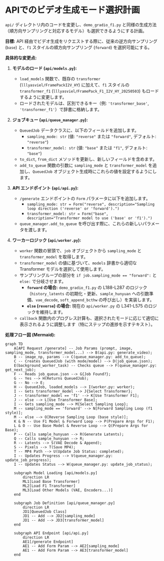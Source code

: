 # APIでのビデオ生成モード選択計画

`api/` ディレクトリ内のコードを変更し、`demo_gradio_f1.py` と同様の生成方法（順方向サンプリングと対応するモデル）も選択できるようにする計画。

**目標:** API 経由でビデオ生成をリクエストする際に、従来の逆方向サンプリング (`base`) と、`f1` スタイルの順方向サンプリング (`forward`) を選択可能にする。

**具体的な変更点:**

1. **モデルのロード (`api/models.py`):**
    * `load_models` 関数で、既存の `transformer` (`lllyasviel/FramePackI2V_HY`) に加えて、`f1` スタイルの `transformer_f1` (`lllyasviel/FramePack_F1_I2V_HY_20250503`) もロードするように変更します。
    * ロードされたモデルは、区別できるキー（例: `'transformer_base'`, `'transformer_f1'`）で辞書に格納します。

2. **ジョブキュー (`api/queue_manager.py`):**
    * `QueuedJob` データクラスに、以下のフィールドを追加します。
        * `sampling_mode: str` (値: `"reverse"` または `"forward"`, デフォルト: `"reverse"`)
        * `transformer_model: str` (値: `"base"` または `"f1"`, デフォルト: `"base"`)
    * `to_dict`, `from_dict` メソッドを更新し、新しいフィールドを含めます。
    * `add_to_queue` 関数の引数に `sampling_mode` と `transformer_model` を追加し、`QueuedJob` オブジェクト生成時にこれらの値を設定するようにします。

3. **API エンドポイント (`api/api.py`):**
    * `/generate` エンドポイントの `Form` パラメータに以下を追加します。
        * `sampling_mode: str = Form("reverse", description="Sampling loop direction ('reverse' or 'forward').")`
        * `transformer_model: str = Form("base", description="Transformer model to use ('base' or 'f1').")`
    * `queue_manager.add_to_queue` を呼び出す際に、これらの新しいパラメータを渡します。

4. **ワーカーロジック (`api/worker.py`):**
    * `worker` 関数の冒頭で、`job` オブジェクトから `sampling_mode` と `transformer_model` を取得します。
    * `transformer_model` の値に基づいて、`models` 辞書から適切な Transformer モデルを選択して使用します。
    * サンプリングループの部分を `if job.sampling_mode == "forward":` と `else:` で分岐させます。
        * **`forward` の場合:** `demo_gradio_f1.py` の L188-L287 のロジック（`history_latents` の初期化・更新、`sample_hunyuan` への引数準備、`vae_decode`, `soft_append_bcthw` の呼び出し）を実装します。
        * **`else` (`reverse`) の場合:** 現在の `api/worker.py` の L341-L575 のロジックを維持します。
    * `callback` 関数内のプログレス計算も、選択されたモードに応じて適切に表示されるように調整します（特にステップの進捗を示すテキスト）。

**処理フロー図 (Mermaid):**

```mermaid
graph TD
    A[API Request /generate] -- Job Params (prompt, image, sampling_mode, transformer_model...) --> B(api.py: generate_video);
    B -- image_np, params --> C(queue_manager.py: add_to_queue);
    C -- Creates QueuedJob (with mode/model) --> D(job_queue.json);
    E(background_worker_task) -- Checks queue --> F(queue_manager.py: get_next_job);
    F -- Reads job_queue.json --> G{Job Found?};
    G -- Yes --> H(Returns QueuedJob);
    G -- No --> E;
    H -- QueuedJob, loaded_models --> I(worker.py: worker);
    I -- Gets transformer_model --> J{Select Transformer};
    J -- transformer_model == 'f1' --> K[Use Transformer F1];
    J -- else --> L[Use Transformer Base];
    I -- Gets sampling_mode --> M{Select Sampling Loop};
    M -- sampling_mode == 'forward' --> N[Forward Sampling Loop (f1 style)];
    M -- else --> O[Reverse Sampling Loop (base style)];
    K & N -- Use F1 Model & Forward Loop --> P(Prepare Args for F1);
    L & O -- Use Base Model & Reverse Loop --> Q(Prepare Args for Base);
    P -- Calls sample_hunyuan --> R(Generate Latents);
    Q -- Calls sample_hunyuan --> R;
    R -- Latents --> S(VAE Decode & Append);
    S -- Pixels --> T(Save MP4);
    T -- MP4 Path --> U(Update Job Status: completed);
    I -- Updates Progress --> V(queue_manager.py: update_job_progress);
    I -- Updates Status --> W(queue_manager.py: update_job_status);

    subgraph Model Loading [api/models.py]
        direction LR
        ML1[Load Base Transformer]
        ML2[Load F1 Transformer]
        ML3[Load Other Models (VAE, Encoders...)]
    end

    subgraph Job Definition [api/queue_manager.py]
        direction LR
        JD1[QueuedJob Class]
        JD1 -- Add --> JD2[sampling_mode]
        JD1 -- Add --> JD3[transformer_model]
    end

    subgraph API Endpoint [api/api.py]
        direction LR
        AE1[/generate Endpoint]
        AE1 -- Add Form Param --> AE2[sampling_mode]
        AE1 -- Add Form Param --> AE3[transformer_model]
    end
```
